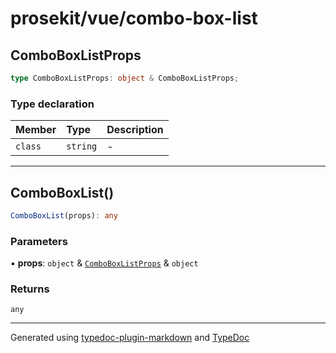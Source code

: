# prosekit/vue/combo-box-list

<a id="comboboxlistprops" name="comboboxlistprops"></a>

## ComboBoxListProps

```ts
type ComboBoxListProps: object & ComboBoxListProps;
```

### Type declaration

| Member | Type | Description |
| :------ | :------ | :------ |
| `class` | `string` | - |

***

<a id="comboboxlist" name="comboboxlist"></a>

## ComboBoxList()

```ts
ComboBoxList(props): any
```

### Parameters

▪ **props**: `object` & [`ComboBoxListProps`](../lit/combo-box-list.md#comboboxlistprops) & `object`

### Returns

`any`

***

Generated using [typedoc-plugin-markdown](https://www.npmjs.com/package/typedoc-plugin-markdown) and [TypeDoc](https://typedoc.org/)
